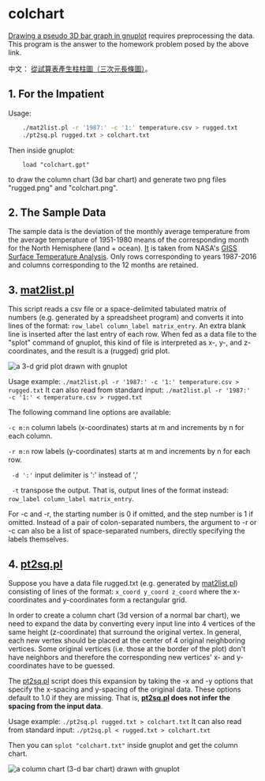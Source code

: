 # colchart

[Drawing a pseudo 3D bar graph
in gnuplot](http://lowrank.net/gnuplot/plotpm3d-e.html#6.9)
requires preprocessing the data.
This program is the answer to the homework problem
posed by the above link.

中文： [從試算表產生柱柱圖（三次元長條圖）](https://newtoypia.blogspot.tw/2017/01/column-chart.html)。

## 1. For the Impatient ##

Usage:
```bash
    ./mat2list.pl -r '1987:' -c '1:' temperature.csv > rugged.txt
    ./pt2sq.pl rugged.txt > colchart.txt
```
Then inside gnuplot:
```gnuplot
    load "colchart.gpt"
```
to draw the column chart (3d bar chart) and
generate two png files "rugged.png" and "colchart.png".

## 2. The Sample Data ##

The sample data is the deviation of the monthly
average temperature from the average temperature
of 1951-1980 means of the corresponding month
for the North Hemisphere (land + ocean).
[It](https://data.giss.nasa.gov/gistemp/tabledata_v3/NH.Ts+dSST.csv)
is taken from NASA's [GISS Surface Temperature
Analysis](https://data.giss.nasa.gov/gistemp/).
Only rows corresponding to years 1987-2016
and columns corresponding to the 12 months are retained.

## 3. [mat2list.pl](mat2list.pl) ##

This script reads a csv file or a space-delimited tabulated
matrix of numbers (e.g. generated by a spreadsheet program)
and converts it into lines of the format:
```row_label column_label matrix_entry```.
An extra blank line is inserted
after the last entry of each row.
When fed as a data file to the "splot" command of gnuplot,
this kind of file is interpreted as x-, y-, and z-coordinates,
and the result is a (rugged) grid plot.

![a 3-d grid plot drawn with gnuplot](rugged.png)

Usage example:
```./mat2list.pl -r '1987:' -c '1:' temperature.csv > rugged.txt```
It can also read from standard input:
```./mat2list.pl -r '1987:' -c '1:' < temperature.csv > rugged.txt```

The following command line options are available:

```-c m:n``` column labels (x-coordinates)
starts at m and increments by n for each column.

```-r m:n``` row labels (y-coordinates)
starts at m and increments by n for each row.

``` -d ':'``` input delimiter is ':' instead of ','

``` -t``` transpose the output. That is,
output lines of the format instead:
```row_label column_label matrix_entry```.

For -c and -r, the starting number is 0 if omitted,
and the step number is 1 if omitted.
Instead of a pair of colon-separated numbers,
the argument to -r or -c can also be a list of
space-separated numbers, directly specifying
the labels themselves.

## 4. [pt2sq.pl](pt2sq.pl) ##

Suppose you have a data file rugged.txt (e.g. generated by
[mat2list.pl](mat2list.pl)) consisting of lines of the format:
```x_coord y_coord z_coord```
where the x-coordinates and y-coordinates form a
rectangular grid. 

In order to create a column chart (3d version of
a normal bar chart), we need to expand the data
by converting every input line into 4 vertices
of the same height (z-coordinate) that surround
the original vertex. In general, each new vertex
should be placed at the center of 4 original
neighboring vertices.
Some original vertices (i.e. those at the border of the plot)
don't have neighbors and therefore the corresponding
new vertices' x- and y-coordinates have to be guessed.

The [pt2sq.pl](pt2sq.pl) script does this expansion by taking
the -x and -y options that specify the x-spacing and
y-spacing of the original data.
These options default to 1.0 if they are missing.
That is, **[pt2sq.pl](pt2sq.pl) does not infer the spacing
from the input data**.

Usage example:
```./pt2sq.pl rugged.txt > colchart.txt```
It can also read from standard input:
```./pt2sq.pl < rugged.txt > colchart.txt```

Then you can ```splot "colchart.txt"``` inside gnuplot
and get the column chart.

![a column chart (3-d bar chart) drawn with gnuplot](colchart.png)

